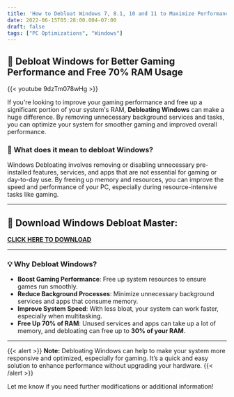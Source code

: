 ```yaml
---
title: 'How to Debloat Windows 7, 8.1, 10 and 11 to Maximize Performance.'
date: 2022-06-15T05:28:00.004-07:00
draft: false
tags: ["PC Optimizations", "Windows"]
---
```

## 🚀 **Debloat Windows for Better Gaming Performance and Free 70% RAM Usage**

{{< youtube 9dzTm078wHg >}}

If you're looking to improve your gaming performance and free up a significant portion of your system's RAM, **Debloating Windows** can make a huge difference. By removing unnecessary background services and tasks, you can optimize your system for smoother gaming and improved overall performance.

### 🔧 **What does it mean to debloat Windows?**

Windows Debloating involves removing or disabling unnecessary pre-installed features, services, and apps that are not essential for gaming or day-to-day use. By freeing up memory and resources, you can improve the speed and performance of your PC, especially during resource-intensive tasks like gaming.

---

## 🔗 **Download Windows Debloat Master:**

[**CLICK HERE TO DOWNLOAD**](https://tinyurl.com/gbytdebloater)

---

### 💡 **Why Debloat Windows?**

- **Boost Gaming Performance**: Free up system resources to ensure games run smoothly.
- **Reduce Background Processes**: Minimize unnecessary background services and apps that consume memory.
- **Improve System Speed**: With less bloat, your system can work faster, especially when multitasking.
- **Free Up 70% of RAM**: Unused services and apps can take up a lot of memory, and debloating can free up to **30% of your RAM**.

---

{{< alert >}}
**Note:** Debloating Windows can help to make your system more responsive and optimized, especially for gaming. It’s a quick and easy solution to enhance performance without upgrading your hardware.
{{< /alert >}} 

Let me know if you need further modifications or additional information!
